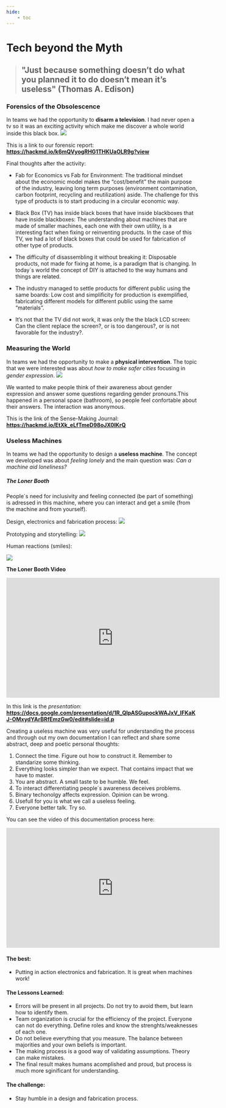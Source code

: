 ```yaml
---
hide:
    - toc
---
```


# Tech beyond the Myth

> ## "Just because something doesn’t do what you planned it to do doesn’t mean it’s useless" (Thomas A. Edison)


### Forensics of the Obsolescence

In teams we had the opportunity to **disarm a television**.
I had never open a tv so it was an exciting activity which make me discover a whole world inside this black box.
![](../images/week67/opentv.jpg)
 
 This is a link to our forensic report: 
**<https://hackmd.io/k6mQVyogRHG1THKUaOLR9g?view>**


Final thoughts after the activity:

- Fab for Economics vs Fab for Environment: The traditional mindset about the economic model makes the “cost/benefit” the main purpose of the industry, leaving long term purposes (environment contamination, carbon footprint, recycling and reutilization) aside. The challenge for this type of products is to start producing in a circular economic way.

- Black Box (TV) has inside black boxes that have inside blackboxes that have inside blackboxes: The understanding about machines that are made of smaller machines, each one with their own utility, is a interesting fact when fixing or reinventing products. In the case of this TV, we had a lot of black boxes that could be used for fabrication of other type of products.

- The difficulty of disassembling it without breaking it: Disposable products, not made for fixing at home, is a paradigm that is changing. In today´s world the concept of DIY is attached to the way humans and things are related.

- The industry managed to settle products for different public using the same boards: Low cost and simplificity for production is exemplified, fabricating different models for different public using the same “materials”.

- It’s not that the TV did not work, it was only the the black LCD screen: Can the client replace the screen?, or is too dangerous?, or is not favorable for the industry?.

### Measuring the World

In teams we had the opportunity to make a **physical intervention**. The topic that we were interested was about *how to make safer cities* focusing in *gender expression*.
![](../images/week67/genderexpression.jpg)

We wanted to make people think of their awareness about gender expression and answer some questions regarding gender pronouns.This happened in a personal space (bathroom), so people feel confortable about their answers. The interaction was anonymous.

This is the link of the Sense-Making Journal: 
**<https://hackmd.io/EtXk_eLfTmeD98oJX0lKrQ>**


### Useless Machines

In teams we had the opportunity to design a **useless machine**. The concept we developed was about *feeling lonely* and the main question was: *Can a machine aid loneliness?*

##### The Loner Booth
People´s need for inclusivity and feeling connected (be part of something) is adressed in this machine, where you can interact and get a smile (from the machine and from yourself).

Design, electronics and fabrication process:
![](../images/week67/lonerbooth1.jpg)

Prototyping and storytelling:
![](../images/week67/lonerbooth2.jpg)

Human reactions (smiles):

![](../images/week67/humansmiles.jpg)

**The Loner Booth Video**
<iframe width="560" height="315" src="https://www.youtube.com/embed/VGzSk2XlD3k" title="YouTube video player" frameborder="0" allow="accelerometer; autoplay; clipboard-write; encrypted-media; gyroscope; picture-in-picture" allowfullscreen></iframe>

In this link is the *presentation*: 
**<https://docs.google.com/presentation/d/1R_QlpASGupockWAJxV_IFKaKJ-OMxydYArBRfEmzGw0/edit#slide=id.p>**

Creating a useless machine was very useful for understanding the process and through out my own documentation I can reflect and share some abstract, deep and poetic personal thoughts:

1. Connect the time. Figure out how to construct it. Remember to standarize some thinking.
2. Everything looks simpler than we expect. That contains impact that we have to master.
3. You are abstract. A small taste to be humble. We feel.
4. To interact differentiating people´s awareness deceives problems.
5. Binary techonolgy affects expression. Opinion can be wrong.
6. Usefull for you is what we call a useless feeling.
7. Everyone better talk. Try so.

You can see the video of this documentation process here: 
<iframe width="560" height="315" src="https://www.youtube.com/embed/oPLxU-qrUXc" title="YouTube video player" frameborder="0" allow="accelerometer; autoplay; clipboard-write; encrypted-media; gyroscope; picture-in-picture" allowfullscreen></iframe>


#### The best: 
- Putting in action electronics and fabrication. It is great when machines work!

#### The Lessons Learned:
- Errors will be present in all projects. Do not try to avoid them, but learn how to identify them.
- Team organization is crucial for the efficiency of the project. Everyone can not do everything. Define roles and know the strenghts/weaknesses of each one.
- Do not believe everything that you measure. The balance between majorities and your own beliefs is important. 
- The making process is a good way of validating assumptions. Theory can make mistakes.
- The final result makes humans acomplished and proud, but process is much more sginificant for understanding. 

#### The challenge:
- Stay humble in a design and fabrication process.









